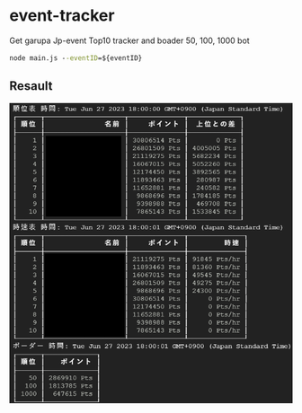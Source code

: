 # event-tracker

Get garupa Jp-event Top10 tracker and boader 50, 100, 1000 bot

<!-- https://bestdori.com/api/eventtop/data?server=0&event=${eventID}&mid=0&latest=1 -->
<!-- ${server}: {"0": "jp"}, {"1": "en"}, {"2": "tw"}, {"3": "cn"}, {"4": "kr"} -->
<!-- ${eventID} -->

``` cmd
node main.js --eventID=${eventID}
```

## Resault

![](./img/02.png)
<!-- No. ID sumpoints diff-pre-points diff-sort -->
